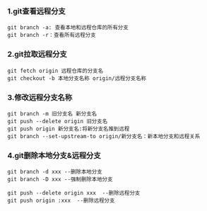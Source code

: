 ### 1.git查看远程分支
```
git branch -a: 查看本地和远程仓库的所有分支
git branch -r：查看所有远程分支
```

### 2.git拉取远程分支
```
git fetch origin 远程仓库的分支名
git checkout -b 本地分支名称 origin/远程分支名称
```

### 3.修改远程分支名称
```
git branch -m 旧分支名 新分支名
git push --delete origin 旧分支名
git push origin 新分支名:将新分支名推到远程
git branch --set-upstream-to origin/新分支名：新本地分支和远程关系
```

### 4.git删除本地分支&远程分支
```
git branch -d xxx --删除本地分支
git branch -D xxx --强制删除本地分支

git push --delete origin xxx  --删除远程分支
git push origin :xxx  --删除远程分支
```